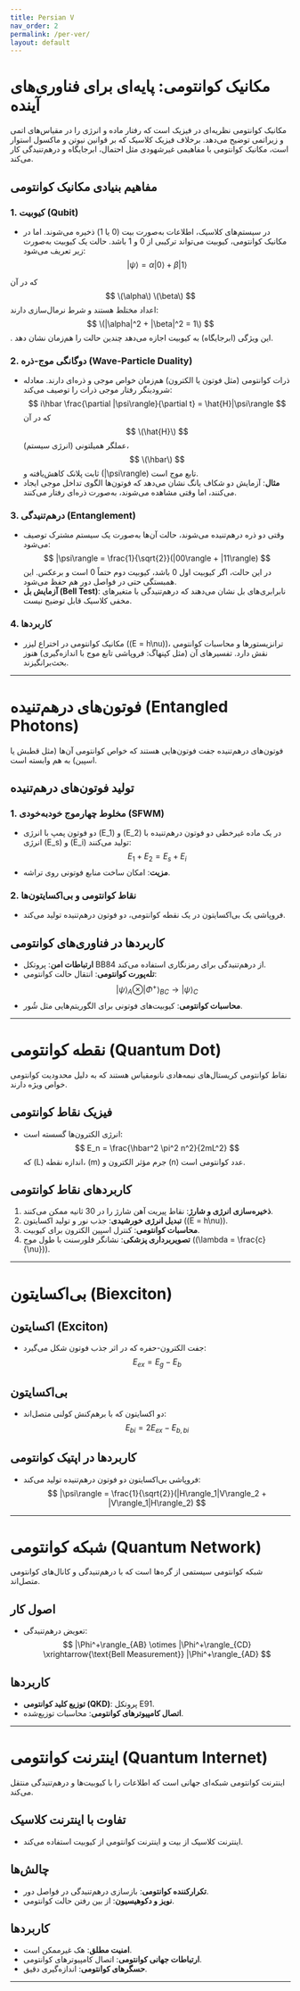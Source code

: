 ```yaml
---
title: Persian V
nav_order: 2
permalink: /per-ver/
layout: default
---
```


# مکانیک کوانتومی: پایه‌ای برای فناوری‌های آینده
مکانیک کوانتومی نظریه‌ای در فیزیک است که رفتار ماده و انرژی را در مقیاس‌های اتمی و زیراتمی توضیح می‌دهد. برخلاف فیزیک کلاسیک که بر قوانین نیوتن و ماکسول استوار است، مکانیک کوانتومی با مفاهیمی غیرشهودی مثل احتمال، ابرجایگاه و درهم‌تنیدگی کار می‌کند.

## مفاهیم بنیادی مکانیک کوانتومی

### 1. کیوبیت (Qubit)
- در سیستم‌های کلاسیک، اطلاعات به‌صورت بیت (0 یا 1) ذخیره می‌شوند. اما در مکانیک کوانتومی، کیوبیت می‌تواند ترکیبی از 0 و 1 باشد. حالت یک کیوبیت به‌صورت زیر تعریف می‌شود:
$$
|\psi\rangle = \alpha|0\rangle + \beta|1\rangle
$$
  
که در آن
$$
\(\alpha\) 
\(\beta\)
$$
اعداد مختلط هستند و شرط نرمال‌سازی دارند:
$$
\(|\alpha|^2 + |\beta|^2 = 1\)
$$
. این ویژگی (ابرجایگاه) به کیوبیت اجازه می‌دهد چندین حالت را هم‌زمان نشان دهد.

### 2. دوگانگی موج-ذره (Wave-Particle Duality)
- ذرات کوانتومی (مثل فوتون یا الکترون) هم‌زمان خواص موجی و ذره‌ای دارند. معادله شرودینگر رفتار موجی ذرات را توصیف می‌کند:
$$
i\hbar \frac{\partial |\psi\rangle}{\partial t} = \hat{H}|\psi\rangle
$$
  که در آن $$ \(\hat{H}\) $$ عملگر همیلتونی (انرژی سیستم)، $$ \(\hbar\) $$ ثابت پلانک کاهش‌یافته و \(|\psi\rangle\) تابع موج است.
- **مثال**: آزمایش دو شکاف یانگ نشان می‌دهد که فوتون‌ها الگوی تداخل موجی ایجاد می‌کنند، اما وقتی مشاهده می‌شوند، به‌صورت ذره‌ای رفتار می‌کنند.

### 3. درهم‌تنیدگی (Entanglement)
- وقتی دو ذره درهم‌تنیده می‌شوند، حالت آن‌ها به‌صورت یک سیستم مشترک توصیف می‌شود:
  $$
  |\psi\rangle = \frac{1}{\sqrt{2}}(|00\rangle + |11\rangle)
  $$
  در این حالت، اگر کیوبیت اول 0 باشد، کیوبیت دوم حتماً 0 است و برعکس. این همبستگی حتی در فواصل دور هم حفظ می‌شود.
- **آزمایش بل (Bell Test)**: نابرابری‌های بل نشان می‌دهند که درهم‌تنیدگی با متغیرهای مخفی کلاسیک قابل توضیح نیست.

### 4. کاربردها
- مکانیک کوانتومی در اختراع لیزر (\(E = h\nu\))، ترانزیستورها و محاسبات کوانتومی نقش دارد. تفسیرهای آن (مثل کپنهاگ: فروپاشی تابع موج با اندازه‌گیری) هنوز بحث‌برانگیزند.

---

# فوتون‌های درهم‌تنیده (Entangled Photons)
فوتون‌های درهم‌تنیده جفت فوتون‌هایی هستند که خواص کوانتومی آن‌ها (مثل قطبش یا اسپین) به هم وابسته است.

## تولید فوتون‌های درهم‌تنیده

### 1. مخلوط چهارموج خودبه‌خودی (SFWM)
- دو فوتون پمپ با انرژی \(E_1\) و \(E_2\) در یک ماده غیرخطی دو فوتون درهم‌تنیده با انرژی \(E_s\) و \(E_i\) تولید می‌کنند:
  $$
  E_1 + E_2 = E_s + E_i
  $$
- **مزیت**: امکان ساخت منابع فوتونی روی تراشه.

### 2. نقاط کوانتومی و بی‌اکسایتون‌ها
- فروپاشی یک بی‌اکسایتون در یک نقطه کوانتومی، دو فوتون درهم‌تنیده تولید می‌کند.

## کاربردها در فناوری‌های کوانتومی
- **ارتباطات امن**: پروتکل BB84 از درهم‌تنیدگی برای رمزنگاری استفاده می‌کند.
- **تله‌پورت کوانتومی**: انتقال حالت کوانتومی:
  $$
  |\psi\rangle_A \otimes |\Phi^+\rangle_{BC} \rightarrow |\psi\rangle_C
  $$
- **محاسبات کوانتومی**: کیوبیت‌های فوتونی برای الگوریتم‌هایی مثل شُور.

---

# نقطه کوانتومی (Quantum Dot)
نقاط کوانتومی کریستال‌های نیمه‌هادی نانومقیاس هستند که به دلیل محدودیت کوانتومی خواص ویژه دارند.

## فیزیک نقاط کوانتومی
- انرژی الکترون‌ها گسسته است:
  $$
  E_n = \frac{\hbar^2 \pi^2 n^2}{2mL^2}
  $$
  که \(L\) اندازه نقطه، \(m\) جرم مؤثر الکترون و \(n\) عدد کوانتومی است.

## کاربردهای نقاط کوانتومی
1. **ذخیره‌سازی انرژی و شارژ**: نقاط پیریت آهن شارژ را در 30 ثانیه ممکن می‌کنند.
2. **تبدیل انرژی خورشیدی**: جذب نور و تولید اکسایتون (\(E = h\nu\)).
3. **محاسبات کوانتومی**: کنترل اسپین الکترون برای کیوبیت.
4. **تصویربرداری پزشکی**: نشانگر فلورسنت با طول موج (\(\lambda = \frac{c}{\nu}\)).

---

# بی‌اکسایتون (Biexciton)

## اکسایتون (Exciton)
- جفت الکترون-حفره که در اثر جذب فوتون شکل می‌گیرد:
  $$
  E_{ex} = E_g - E_b
  $$

## بی‌اکسایتون
- دو اکسایتون که با برهم‌کنش کولنی متصل‌اند:
  $$
  E_{bi} = 2E_{ex} - E_{b,bi}
  $$

## کاربردها در اپتیک کوانتومی
- فروپاشی بی‌اکسایتون دو فوتون درهم‌تنیده تولید می‌کند:
  $$
  |\psi\rangle = \frac{1}{\sqrt{2}}(|H\rangle_1|V\rangle_2 + |V\rangle_1|H\rangle_2)
  $$

---

# شبکه کوانتومی (Quantum Network)
شبکه کوانتومی سیستمی از گره‌ها است که با درهم‌تنیدگی و کانال‌های کوانتومی متصل‌اند.

## اصول کار
- تعویض درهم‌تنیدگی:
  $$
  |\Phi^+\rangle_{AB} \otimes |\Phi^+\rangle_{CD} \xrightarrow{\text{Bell Measurement}} |\Phi^+\rangle_{AD}
  $$

## کاربردها
- **توزیع کلید کوانتومی (QKD)**: پروتکل E91.
- **اتصال کامپیوترهای کوانتومی**: محاسبات توزیع‌شده.

---

# اینترنت کوانتومی (Quantum Internet)
اینترنت کوانتومی شبکه‌ای جهانی است که اطلاعات را با کیوبیت‌ها و درهم‌تنیدگی منتقل می‌کند.

## تفاوت با اینترنت کلاسیک
- اینترنت کلاسیک از بیت و اینترنت کوانتومی از کیوبیت استفاده می‌کند.

## چالش‌ها
- **تکرارکننده کوانتومی**: بازسازی درهم‌تنیدگی در فواصل دور.
- **نویز و دکوهیسیون**: از بین رفتن حالت کوانتومی.

## کاربردها
- **امنیت مطلق**: هک غیرممکن است.
- **ارتباطات جهانی کوانتومی**: اتصال کامپیوترهای کوانتومی.
- **حسگرهای کوانتومی**: اندازه‌گیری دقیق.

---

